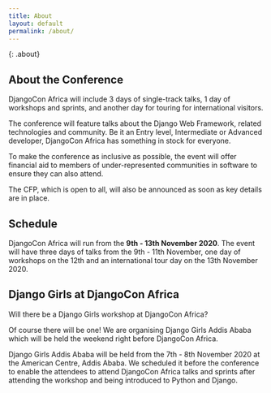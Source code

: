 ```yaml
---
title: About
layout: default
permalink: /about/
---
```


{: .about}
## About the Conference
DjangoCon Africa will include 3 days of single-track talks, 1 day of workshops and sprints, and another day for touring for international visitors. 

The conference will feature talks about the Django Web Framework, related technologies and community. Be it an Entry level, Intermediate or Advanced developer, DjangoCon Africa has something in stock for everyone.

To make the conference as inclusive as possible, the event will offer financial aid to members of under-represented communities in software to ensure they can also attend. 

The CFP, which is open to all, will also be announced as soon as key details are in place.

## Schedule
DjangoCon Africa will run from the **9th - 13th November 2020**. The event will have three days of talks from the 9th - 11th November, one day of workshops on the 12th and an international tour day on the 13th November 2020.

## Django Girls at DjangoCon Africa
Will there be a Django Girls workshop at DjangoCon Africa? 

Of course there will be one! We are organising Django Girls Addis Ababa which will be held the weekend right before DjangoCon Africa. 

Django Girls Addis Ababa will be held from the 7th - 8th November 2020 at the American Centre, Addis Ababa. We scheduled it before the conference to enable the attendees to attend DjangoCon Africa talks and sprints after attending the workshop and being introduced to Python and Django.

<!-- - [hello@djangocon.africa](mailto:{{ site.contact_us_email }})
- [sponsors@djangocon.africa](mailto:{{ site.sponsors_email }})
- [conduct@djangocon.africa](mailto:{{ site.conduct_email }})
- [visas@djangocon.africa](mailto:{{ site.visa_email }}) -->
